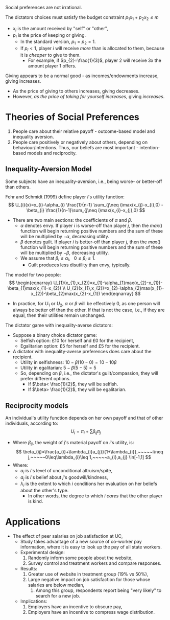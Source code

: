 Social preferences are not irrational.

The dictators choices must satisfy the budget constraint $p_{1}x_{1}+p_{2}x_{2}\leq m$
- $x_{i}$ is the amount received by "self" or "other",
- $p_{i}$ is the price of keeping or giving.
	- In the standard version, $p_{1}=p_{2}=1$.
	- If $p_{i}<1$, player $i$ will receive *more* than is allocated to them, because it is *cheaper* to give to them.
		- For example, if $p_{2}=\frac{1}{3}$, player 2 will receive 3x the amount player 1 offers.

Giving appears to be a normal good - as incomes/endowments increase, giving increases.
- As the price of giving to others increases, giving decreases.
- However, *as the price of taking for yourself increases*, giving *increases*.

# Theories of Social Preferences
1. People care about their relative payoff - outcome-based model and inequality aversion.
2. People care positively or negatively about others, depending on behaviour/intentions. Thus, our beliefs are most important - intention-based models and reciprocity.
## Inequality-Aversion Model
Some subjects have an inequality-aversion, i.e., being worse- or better-off than others.

Fehr and Schmidt (1999) define player $i$'s utility function:
$$
U_{i}(x)=x_{i}-\alpha_{i}  \frac{1}{n-1} \sum_{j\neq i}max(x_{j}-x_{i},0) - \beta_{i} \frac{1}{n-1}\sum_{j\neq i}max(x_{i}-x_{j},0)
$$
- There are two main sections: the coefficients of $\alpha$ and $\beta$.
	- $\alpha$ denotes envy. If player $i$ is worse-off than player $j$, then the $max()$ function will begin returning positive numbers and the sum of these will be multiplied by $-\alpha$, decreasing utility.
	- $\beta$ denotes guilt. If player $i$ is better-off than player $j$, then the $max()$ function will begin returning positive numbers and the sum of these will be multiplied by $-\beta$, decreasing utility.
	- We assume that $\beta_{i}\leq \alpha_{i},~~~0\leq \beta_{i}\leq 1$.
		- Guilt produces less disutility than envy, typically.

The model for two people:
$$
\begin{eqnarray}
U_{1}(x_{1},x_{2})=x_{1}-\alpha_{1}max(x_{2}-x_{1})-\beta_{1}max(x_{1}-x_{2}) \\
U_{2}(x_{1},x_{2})=x_{2}-\alpha_{2}max(x_{1}-x_{2})-\beta_{2}max(x_{2}-x_{1})
\end{eqnarray}
$$
- In practice, for $U_{1}$ or $U_{2}$, $\alpha$ or $\beta$ will be effectively 0, as one person will always be better off than the other. If that is not the case, i.e., if they are equal, then their utilities remain unchanged.

The dictator game with inequality-averse dictators:
- Suppose a binary choice dictator game:
	- Selfish option: £10 for herself and £0 for the recipient,
	- Egalitarian option: £5 for herself and £5 for the recipient.
- A dictator with inequality-averse preferences does care about the recipient.
	- Utility in selfishness: $10-\beta(10-0)=10-10\beta$
	- Utility in egalitarian: $5-\beta(5-5)=5$
	- So, depending on $\beta$, i.e., the dictator's guilt/compassion, they will prefer different options.
		- If $\beta< \frac{1}{2}$, they will be selfish.
		- If $\beta> \frac{1}{2}$, they will be egalitarian.
## Reciprocity models
An individual's utility function depends on her own payoff and that of other individuals, according to:
$$
U_{i}=\pi_{i}+\sum\beta_{ij}\pi_{j}
$$
- Where $\beta_{ij}$, the weight of $j$'s material payoff on $i$'s utility, is:
$$
\beta_{ij}=\frac{a_{i}+\lambda_{i}a_{j}}{1+\lambda_{i}},~~~~~i\neq j,~~~~~0\leq\lambda_{i}\leq 1,~~~~~a_{i},a_{j} \in[-1,1]
$$
- Where:
	- $a_{i}$ is $i$'s level of unconditional altruism/spite,
	- $a_{j}$ is $i$'s belief about $j$'s goodwill/kindness,
	- $\lambda_{i}$ is the extent to which $i$ conditions her evaluation on her beliefs about the other's type.
		- In other words, the degree to which $i$ *cares* that the other player is kind.
# Applications
- The effect of peer salaries on job satisfaction at UC,
	- Study takes advantage of a new source of co-worker pay information, where it is easy to look up the pay of all state workers.
	- Experimental design:
		1. Randomly inform some people about the website,
		2. Survey control and treatment workers and compare responses.
	- Results:
		1. Greater use of website in treatment group (19% vs 50%),
		2. Large negative impact on job satisfaction for those whose salaries are below median,
			1. Among this group, respondents report being "very likely" to search for a new job.
	- Implications:
		1. Employers have an incentive to obscure pay,
		2. Employers have an incentive to compress wage distribution.